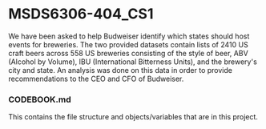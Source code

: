 # MSDS6306-404_CS1
We have been asked to help Budweiser identify which states should host events for breweries. The two provided datasets contain lists of 2410 US craft beers across 558 US breweries consisting of the style of beer, ABV (Alcohol by Volume), IBU (International Bitterness Units), and the brewery's city and state. An analysis was done on this data in order to provide recommendations to the CEO and CFO of Budweiser.

### CODEBOOK.md
This contains the file structure and objects/variables that are in this project.
